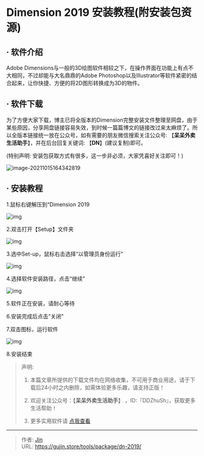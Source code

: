 # Dimension 2019 安装教程(附安装包资源)


## · 软件介绍
Adobe Dimensions与一般的3D绘图软件相较之下，在操作界面在功能上有点不大相同，不过却能与大名鼎鼎的Adobe Photoshop以及Illustrator等软件紧密的结合起来，让你快捷、方便的将2D图形转换成为3D的物件。

## · 软件下载
为了方便大家下载，博主已将全版本的Dimension完整安装文件整理至网盘，由于某些原因，分享网盘链接容易失效，到时候一篇篇博文的链接改过来太麻烦了。所以全版本链接统一放在公众号，如有需要的朋友微信搜索关注公众号: 【**呆呆外卖生活助手**】，并在后台回复关键词: 【**DN**】(建议复制)即可。

(特别声明: 安装包获取方式有很多，这一步非必须，大家凭喜好关注即可！)

![image-20211015164342819](https://img.gujin.store/img/image-20211015164342819.png)

## · 安装教程

1.鼠标右键解压到“Dimension 2019

![img](https://img.gujin.store/img/v2-8967d7082b00f1c37b73afc7125780c0_720w.png)

2.双击打开【Setup】文件夹

![img](https://img.gujin.store/img/v2-874b1914c7cf77d256cca08259138cdc_720w.png)

3.选中Set-up，鼠标右击选择“以管理员身份运行”

![img](https://img.gujin.store/img/v2-9546a8c395a83b8f412e55fda637c685_720w.png)

4.选择软件安装路径，点击“继续”

![img](https://img.gujin.store/img/v2-2dd00a40b0898c7eb300afe87044886e_720w.png)

5.软件正在安装，请耐心等待

6.安装完成后点击“关闭”

7.双击图标，运行软件

![img](https://img.gujin.store/img/v2-60fe8d72abc7c3ed635feafc9ca3ed49_720w.png)

8.安装结束




> 声明: 
>
> 1. 本篇文章所提供的下载文件均在网络收集，不可用于商业用途，请于下载后24小时之内删除，如需体验更多乐趣，请支持正版！
>
> 2. 欢迎关注公众号：【**呆呆外卖生活助手**】 ，ID:『DDZhuSh』，获取更多生活帮助！
>
> 3. 更多实用软件请  [点我查看](/tools)

---

> 作者: [Jin](https://img.gujin.store/img/favicon.ico)  
> URL: https://gujin.store/tools/package/dn-2019/  

